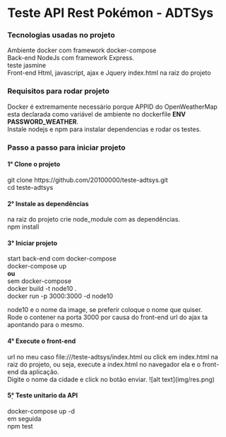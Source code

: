 <h1>Teste API Rest Pokémon - ADTSys</h1>

<h3>Tecnologias usadas no projeto</h3>
Ambiente docker com framework docker-compose<br/>
Back-end NodeJs com framework Express.<br/>
teste jasmine<br/>
Front-end Html, javascript, ajax e Jquery index.html na raiz do projeto

<h3>Requisitos para rodar projeto</h3>
Docker é extremamente necessário porque APPID do OpenWeatherMap
 esta declarada como variável de ambiente no dockerfile <strong>ENV PASSWORD_WEATHER</strong>.<br/>
 Instale nodejs e npm para instalar dependencias e rodar os testes.

<h3>Passo a passo para iniciar projeto 
<h4>1° Clone o projeto</h4> 
git clone https://github.com/20100000/teste-adtsys.git<br/>
cd teste-adtsys
<h4>2° Instale as dependências</h4>  
na raiz do projeto
crie node_module com as dependências.<br/>
npm install

<h4>3° Iniciar projeto</h4>
start back-end com docker-compose <br/>
docker-compose up<br/>
<strong>ou</strong><br/>
sem docker-compose<br/>
docker build -t node10 . <br/>
docker run -p 3000:3000 -d node10<br/>

node10 e o nome da image, se preferir coloque o nome que quiser.<br/>
Rode o contener na porta 3000 por causa do front-end url do ajax ta apontando para o mesmo.<br/>

<h4>4° Execute o front-end</h4>
url no meu caso file:///teste-adtsys/index.html ou
click em index.html na raiz do projeto, ou seja, execute a index.html no navegador ela e o front-end da aplicação.<br/>
Digite o nome da cidade e click no botão enviar.
![alt text](img/res.png)



<h4>5̣° Teste unitario da API</h4>
docker-compose up -d<br/>
em seguida<br>
npm test